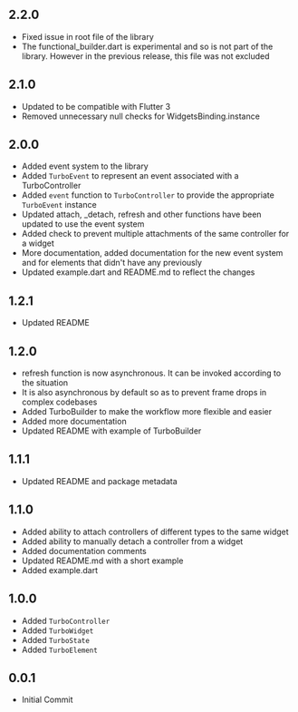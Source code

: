 ## 2.2.0

- Fixed issue in root file of the library
- The functional_builder.dart is experimental and so is not part of the library. However in the previous release, this file was not excluded

## 2.1.0

- Updated to be compatible with Flutter 3
- Removed unnecessary null checks for WidgetsBinding.instance

## 2.0.0

- Added event system to the library
- Added `TurboEvent` to represent an event associated with a TurboController
- Added `event` function to `TurboController` to provide the appropriate `TurboEvent` instance
- Updated attach, _detach, refresh and other functions have been updated to use the event system
- Added check to prevent multiple attachments of the same controller for a widget
- More documentation, added documentation for the new event system and for elements that didn't have any previously
- Updated example.dart and README.md to reflect the changes

## 1.2.1

- Updated README

## 1.2.0

- refresh function is now asynchronous. It can be invoked according to the situation
- It is also asynchronous by default so as to prevent frame drops in complex codebases
- Added TurboBuilder to make the workflow more flexible and easier
- Added more documentation
- Updated README with example of TurboBuilder

## 1.1.1

- Updated README and package metadata

## 1.1.0

- Added ability to attach controllers of different types to the same widget
- Added ability to manually detach a controller from a widget
- Added documentation comments
- Updated README.md with a short example
- Added example.dart

## 1.0.0

- Added `TurboController`
- Added `TurboWidget`
- Added `TurboState`
- Added `TurboElement`

## 0.0.1

- Initial Commit